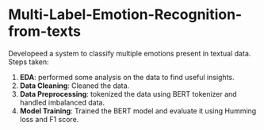 # Multi-Label-Emotion-Recognition-from-texts
Developeed a system to classify multiple emotions present in textual data. 
Steps taken:
1. **EDA**: performed some analysis on the data to find useful insights.
2. **Data Cleaning**: Cleaned the data.
3. **Data Preprocessing**: tokenized the data using BERT tokenizer and handled imbalanced data.
4. **Model Training**: Trained the BERT model and evaluate it using Humming loss and F1 score.
